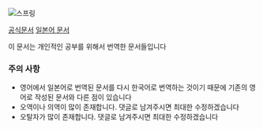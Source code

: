 ![스프링](https://www.pngkey.com/png/detail/346-3466483_spring-logo-spring-framework.png)

[공식문서](https://docs.spring.io/spring/docs/current/spring-framework-reference/)
[일본어 문서](https://spring.pleiades.io/spring/docs/current/spring-framework-reference/)

이 문서는 개인적인 공부를 위해서 번역한 문서들입니다

### 주의 사항
- 영어에서 일본어로 번역된 문서를 다시 한국어로 번역하는 것이기 때문에 기존의 영어로 작성된 문서와 다른 점이 있습니다
- 오역이나 의역이 많이 존재합니다. 댓글로 남겨주시면 최대한 수정하겠습니다
- 오탈자가 많이 존재합니다. 댓글로 남겨주시면 최대한 수정하겠습니다